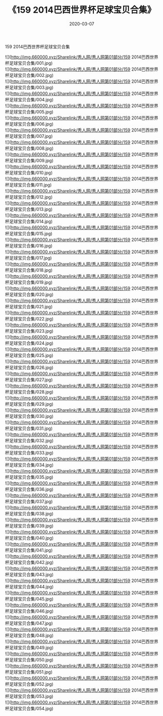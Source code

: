 ﻿---
layout: post
title:  《159 2014巴西世界杯足球宝贝合集》
date:   2020-03-07
img: http://img.660000.xyz/Sharelink/秀人网/秀人网第01部分/159 2014巴西世界杯足球宝贝合集/000.jpg
categories: [美女, 清纯, 唯美]
---

159 2014巴西世界杯足球宝贝合集

  ![](http://img.660000.xyz/Sharelink/秀人网/秀人网第01部分/159 2014巴西世界杯足球宝贝合集/001.jpg) <br> ![](http://img.660000.xyz/Sharelink/秀人网/秀人网第01部分/159 2014巴西世界杯足球宝贝合集/002.jpg) <br> ![](http://img.660000.xyz/Sharelink/秀人网/秀人网第01部分/159 2014巴西世界杯足球宝贝合集/003.jpg) <br> ![](http://img.660000.xyz/Sharelink/秀人网/秀人网第01部分/159 2014巴西世界杯足球宝贝合集/004.jpg) <br> ![](http://img.660000.xyz/Sharelink/秀人网/秀人网第01部分/159 2014巴西世界杯足球宝贝合集/005.jpg) <br> ![](http://img.660000.xyz/Sharelink/秀人网/秀人网第01部分/159 2014巴西世界杯足球宝贝合集/006.jpg) <br> ![](http://img.660000.xyz/Sharelink/秀人网/秀人网第01部分/159 2014巴西世界杯足球宝贝合集/007.jpg) <br> ![](http://img.660000.xyz/Sharelink/秀人网/秀人网第01部分/159 2014巴西世界杯足球宝贝合集/008.jpg) <br> ![](http://img.660000.xyz/Sharelink/秀人网/秀人网第01部分/159 2014巴西世界杯足球宝贝合集/009.jpg) <br> ![](http://img.660000.xyz/Sharelink/秀人网/秀人网第01部分/159 2014巴西世界杯足球宝贝合集/010.jpg) <br> ![](http://img.660000.xyz/Sharelink/秀人网/秀人网第01部分/159 2014巴西世界杯足球宝贝合集/011.jpg) <br> ![](http://img.660000.xyz/Sharelink/秀人网/秀人网第01部分/159 2014巴西世界杯足球宝贝合集/012.jpg) <br> ![](http://img.660000.xyz/Sharelink/秀人网/秀人网第01部分/159 2014巴西世界杯足球宝贝合集/013.jpg) <br> ![](http://img.660000.xyz/Sharelink/秀人网/秀人网第01部分/159 2014巴西世界杯足球宝贝合集/014.jpg) <br> ![](http://img.660000.xyz/Sharelink/秀人网/秀人网第01部分/159 2014巴西世界杯足球宝贝合集/015.jpg) <br> ![](http://img.660000.xyz/Sharelink/秀人网/秀人网第01部分/159 2014巴西世界杯足球宝贝合集/016.jpg) <br> ![](http://img.660000.xyz/Sharelink/秀人网/秀人网第01部分/159 2014巴西世界杯足球宝贝合集/017.jpg) <br> ![](http://img.660000.xyz/Sharelink/秀人网/秀人网第01部分/159 2014巴西世界杯足球宝贝合集/018.jpg) <br> ![](http://img.660000.xyz/Sharelink/秀人网/秀人网第01部分/159 2014巴西世界杯足球宝贝合集/019.jpg) <br> ![](http://img.660000.xyz/Sharelink/秀人网/秀人网第01部分/159 2014巴西世界杯足球宝贝合集/020.jpg) <br> ![](http://img.660000.xyz/Sharelink/秀人网/秀人网第01部分/159 2014巴西世界杯足球宝贝合集/021.jpg) <br> ![](http://img.660000.xyz/Sharelink/秀人网/秀人网第01部分/159 2014巴西世界杯足球宝贝合集/022.jpg) <br> ![](http://img.660000.xyz/Sharelink/秀人网/秀人网第01部分/159 2014巴西世界杯足球宝贝合集/023.jpg) <br> ![](http://img.660000.xyz/Sharelink/秀人网/秀人网第01部分/159 2014巴西世界杯足球宝贝合集/024.jpg) <br> ![](http://img.660000.xyz/Sharelink/秀人网/秀人网第01部分/159 2014巴西世界杯足球宝贝合集/025.jpg) <br> ![](http://img.660000.xyz/Sharelink/秀人网/秀人网第01部分/159 2014巴西世界杯足球宝贝合集/026.jpg) <br> ![](http://img.660000.xyz/Sharelink/秀人网/秀人网第01部分/159 2014巴西世界杯足球宝贝合集/027.jpg) <br> ![](http://img.660000.xyz/Sharelink/秀人网/秀人网第01部分/159 2014巴西世界杯足球宝贝合集/028.jpg) <br> ![](http://img.660000.xyz/Sharelink/秀人网/秀人网第01部分/159 2014巴西世界杯足球宝贝合集/029.jpg) <br> ![](http://img.660000.xyz/Sharelink/秀人网/秀人网第01部分/159 2014巴西世界杯足球宝贝合集/030.jpg) <br> ![](http://img.660000.xyz/Sharelink/秀人网/秀人网第01部分/159 2014巴西世界杯足球宝贝合集/031.jpg) <br> ![](http://img.660000.xyz/Sharelink/秀人网/秀人网第01部分/159 2014巴西世界杯足球宝贝合集/032.jpg) <br> ![](http://img.660000.xyz/Sharelink/秀人网/秀人网第01部分/159 2014巴西世界杯足球宝贝合集/033.jpg) <br> ![](http://img.660000.xyz/Sharelink/秀人网/秀人网第01部分/159 2014巴西世界杯足球宝贝合集/034.jpg) <br> ![](http://img.660000.xyz/Sharelink/秀人网/秀人网第01部分/159 2014巴西世界杯足球宝贝合集/035.jpg) <br> ![](http://img.660000.xyz/Sharelink/秀人网/秀人网第01部分/159 2014巴西世界杯足球宝贝合集/036.jpg) <br> ![](http://img.660000.xyz/Sharelink/秀人网/秀人网第01部分/159 2014巴西世界杯足球宝贝合集/037.jpg) <br> ![](http://img.660000.xyz/Sharelink/秀人网/秀人网第01部分/159 2014巴西世界杯足球宝贝合集/038.jpg) <br> ![](http://img.660000.xyz/Sharelink/秀人网/秀人网第01部分/159 2014巴西世界杯足球宝贝合集/039.jpg) <br> ![](http://img.660000.xyz/Sharelink/秀人网/秀人网第01部分/159 2014巴西世界杯足球宝贝合集/040.jpg) <br> ![](http://img.660000.xyz/Sharelink/秀人网/秀人网第01部分/159 2014巴西世界杯足球宝贝合集/041.jpg) <br> ![](http://img.660000.xyz/Sharelink/秀人网/秀人网第01部分/159 2014巴西世界杯足球宝贝合集/042.jpg) <br> ![](http://img.660000.xyz/Sharelink/秀人网/秀人网第01部分/159 2014巴西世界杯足球宝贝合集/043.jpg) <br> ![](http://img.660000.xyz/Sharelink/秀人网/秀人网第01部分/159 2014巴西世界杯足球宝贝合集/044.jpg) <br> ![](http://img.660000.xyz/Sharelink/秀人网/秀人网第01部分/159 2014巴西世界杯足球宝贝合集/045.jpg) <br> ![](http://img.660000.xyz/Sharelink/秀人网/秀人网第01部分/159 2014巴西世界杯足球宝贝合集/046.jpg) <br> ![](http://img.660000.xyz/Sharelink/秀人网/秀人网第01部分/159 2014巴西世界杯足球宝贝合集/047.jpg) <br> ![](http://img.660000.xyz/Sharelink/秀人网/秀人网第01部分/159 2014巴西世界杯足球宝贝合集/048.jpg) <br> ![](http://img.660000.xyz/Sharelink/秀人网/秀人网第01部分/159 2014巴西世界杯足球宝贝合集/049.jpg) <br> ![](http://img.660000.xyz/Sharelink/秀人网/秀人网第01部分/159 2014巴西世界杯足球宝贝合集/050.jpg) <br> ![](http://img.660000.xyz/Sharelink/秀人网/秀人网第01部分/159 2014巴西世界杯足球宝贝合集/051.jpg) <br> ![](http://img.660000.xyz/Sharelink/秀人网/秀人网第01部分/159 2014巴西世界杯足球宝贝合集/052.jpg) <br> ![](http://img.660000.xyz/Sharelink/秀人网/秀人网第01部分/159 2014巴西世界杯足球宝贝合集/053.jpg) <br> ![](http://img.660000.xyz/Sharelink/秀人网/秀人网第01部分/159 2014巴西世界杯足球宝贝合集/054.jpg) <br>